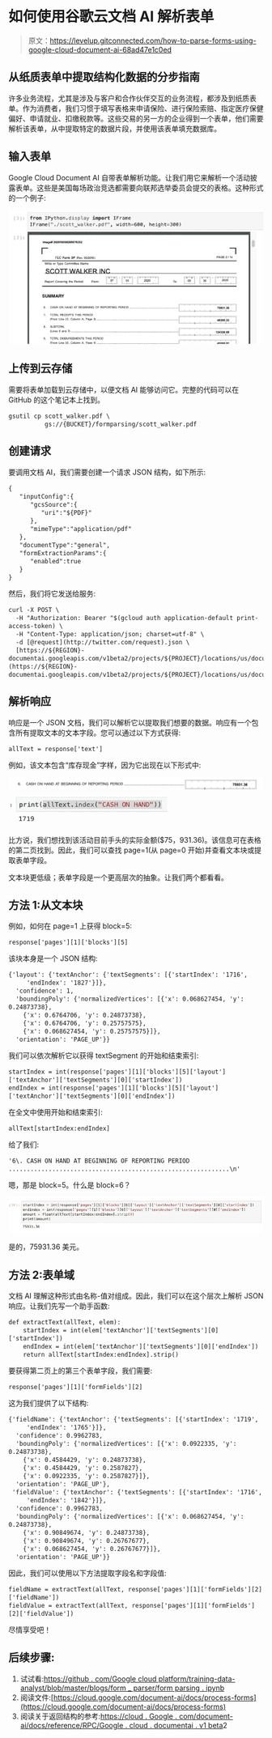# 如何使用谷歌云文档 AI 解析表单

> 原文：<https://levelup.gitconnected.com/how-to-parse-forms-using-google-cloud-document-ai-68ad47e1c0ed>

## 从纸质表单中提取结构化数据的分步指南

许多业务流程，尤其是涉及与客户和合作伙伴交互的业务流程，都涉及到纸质表单。作为消费者，我们习惯于填写表格来申请保险、进行保险索赔、指定医疗保健偏好、申请就业、扣缴税款等。这些交易的另一方的企业得到一个表单，他们需要解析该表单，从中提取特定的数据片段，并使用该表单填充数据库。

## 输入表单

Google Cloud Document AI 自带表单解析功能。让我们用它来解析一个活动披露表单。这些是美国每场政治竞选都需要向联邦选举委员会提交的表格。这种形式的一个例子:

![](img/3f940c3dcb008ba721ae16d96549021f.png)

## 上传到云存储

需要将表单加载到云存储中，以便文档 AI 能够访问它。完整的代码可以在 GitHub 的这个笔记本上找到。

```
gsutil cp scott_walker.pdf \
          gs://{BUCKET}/formparsing/scott_walker.pdf
```

## 创建请求

要调用文档 AI，我们需要创建一个请求 JSON 结构，如下所示:

```
{
   "inputConfig":{
      "gcsSource":{
         "uri":"${PDF}"
      },
      "mimeType":"application/pdf"
   },
   "documentType":"general",
   "formExtractionParams":{
      "enabled":true
   }
}
```

然后，我们将它发送给服务:

```
curl -X POST \
  -H "Authorization: Bearer "$(gcloud auth application-default print-access-token) \
  -H "Content-Type: application/json; charset=utf-8" \
  -d [@request](http://twitter.com/request).json \
  [https://${REGION}-documentai.googleapis.com/v1beta2/projects/${PROJECT}/locations/us/documents:process](https://${REGION}-documentai.googleapis.com/v1beta2/projects/${PROJECT}/locations/us/documents:process)
```

## 解析响应

响应是一个 JSON 文档，我们可以解析它以提取我们想要的数据。响应有一个包含所有提取文本的文本字段。您可以通过以下方式获得:

```
allText = response['text']
```

例如，该文本包含“库存现金”字样，因为它出现在以下形式中:

![](img/3e4e07d5f02d71f9978d2ea950fafb50.png)![](img/a24f3671b1beeca808ecc8f689cd2ee5.png)

比方说，我们想找到该活动目前手头的实际金额($75，931.36)。该信息可在表格的第二页找到。因此，我们可以查找 page=1(从 page=0 开始)并查看文本块或提取表单字段。

文本块更低级；表单字段是一个更高层次的抽象。让我们两个都看看。

## 方法 1:从文本块

例如，如何在 page=1 上获得 block=5:

```
response['pages'][1]['blocks'][5]
```

该块本身是一个 JSON 结构:

```
{'layout': {'textAnchor': {'textSegments': [{'startIndex': '1716',
     'endIndex': '1827'}]},
  'confidence': 1,
  'boundingPoly': {'normalizedVertices': [{'x': 0.068627454, 'y': 0.24873738},
    {'x': 0.6764706, 'y': 0.24873738},
    {'x': 0.6764706, 'y': 0.25757575},
    {'x': 0.068627454, 'y': 0.25757575}]},
  'orientation': 'PAGE_UP'}}
```

我们可以依次解析它以获得 textSegment 的开始和结束索引:

```
startIndex = int(response['pages'][1]['blocks'][5]['layout']['textAnchor']['textSegments'][0]['startIndex'])
endIndex = int(response['pages'][1]['blocks'][5]['layout']['textAnchor']['textSegments'][0]['endIndex'])
```

在全文中使用开始和结束索引:

```
allText[startIndex:endIndex]
```

给了我们:

```
'6\. CASH ON HAND AT BEGINNING OF REPORTING PERIOD .............................................................\n'
```

嗯，那是 block=5。什么是 block=6？

![](img/b7cea570bfd6b5c54617212829e653be.png)

是的，75931.36 美元。

## 方法 2:表单域

文档 AI 理解这种形式由名称-值对组成。因此，我们可以在这个层次上解析 JSON 响应。让我们先写一个助手函数:

```
def extractText(allText, elem):
    startIndex = int(elem['textAnchor']['textSegments'][0]['startIndex'])
    endIndex = int(elem['textAnchor']['textSegments'][0]['endIndex'])
    return allText[startIndex:endIndex].strip()
```

要获得第二页上的第三个表单字段，我们需要:

```
response['pages'][1]['formFields'][2]
```

这为我们提供了以下结构:

```
{'fieldName': {'textAnchor': {'textSegments': [{'startIndex': '1719',
     'endIndex': '1765'}]},
  'confidence': 0.9962783,
  'boundingPoly': {'normalizedVertices': [{'x': 0.0922335, 'y': 0.24873738},
    {'x': 0.4584429, 'y': 0.24873738},
    {'x': 0.4584429, 'y': 0.2587827},
    {'x': 0.0922335, 'y': 0.2587827}]},
  'orientation': 'PAGE_UP'},
 'fieldValue': {'textAnchor': {'textSegments': [{'startIndex': '1716',
     'endIndex': '1842'}]},
  'confidence': 0.9962783,
  'boundingPoly': {'normalizedVertices': [{'x': 0.068627454, 'y': 0.24873738},
    {'x': 0.90849674, 'y': 0.24873738},
    {'x': 0.90849674, 'y': 0.26767677},
    {'x': 0.068627454, 'y': 0.26767677}]},
  'orientation': 'PAGE_UP'}}
```

因此，我们可以使用以下方法提取字段名和字段值:

```
fieldName = extractText(allText, response['pages'][1]['formFields'][2]['fieldName'])
fieldValue = extractText(allText, response['pages'][1]['formFields'][2]['fieldValue'])
```

尽情享受吧！

## 后续步骤:

1.  试试看:[https://github . com/Google cloud platform/training-data-analyst/blob/master/blogs/form _ parser/form parsing . ipynb](https://github.com/GoogleCloudPlatform/training-data-analyst/blob/master/blogs/form_parser/formparsing.ipynb)
2.  阅读文件:[https://cloud.google.com/document-ai/docs/process-forms](https://cloud.google.com/document-ai/docs/process-forms)
3.  阅读关于返回结构的参考:[https://cloud . Google . com/document-ai/docs/reference/RPC/Google . cloud . documentai . v1 beta](https://cloud.google.com/document-ai/docs/reference/rpc/google.cloud.documentai.v1beta2#formfield)2
